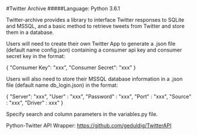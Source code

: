 #Twitter Archive
#####Language: Python 3.6.1

Twitter-archive provides a library to interface Twitter responses to SQLite and MSSQL, 
and a basic method to retrieve tweets from Twitter and store them in a database.


Users will need to create their own Twitter App to generate a .json 
file (default name config.json) containing a consumer api key and 
consumer secret key in the format:

{
  "Consumer Key": "xxx",
  "Consumer Secret": "xxx"
}

Users will also need to store their MSSQL database information in a .json 
file (default name db_login.json) in the format: 

{
  "Server": "xxx",
  "User" : "xxx",
  "Password" : "xxx",
  "Port" : "xxx",
  "Source" : "xxx",
  "Driver" : xxx"
}

Specify search and column parameters in the variables.py file.

Python-Twitter API Wrapper:
https://github.com/geduldig/TwitterAPI